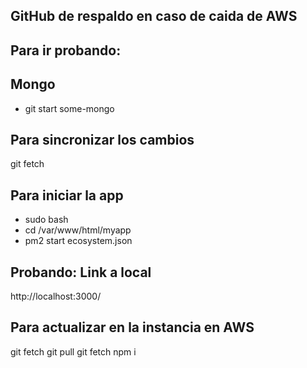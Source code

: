 ## GitHub de respaldo en caso de caida de AWS





## Para ir probando:

## Mongo

- git start some-mongo

## Para sincronizar los cambios

git fetch

## Para iniciar la app
- sudo bash
- cd /var/www/html/myapp
- pm2 start ecosystem.json

## Probando: Link a local

http://localhost:3000/

## Para actualizar en la instancia en AWS

git fetch
git pull
git fetch
npm i
